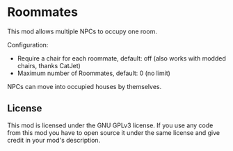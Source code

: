# Roommates
This mod allows multiple NPCs to occupy one room.

Configuration:

* Require a chair for each roommate, default: off (also works with modded chairs, thanks CatJet)
* Maximum number of Roommates, default: 0 (no limit)

NPCs can move into occupied houses by themselves.

## License
This mod is licensed under the GNU GPLv3 license.
If you use any code from this mod you have to open source it under the same license and give credit in your mod's description.
